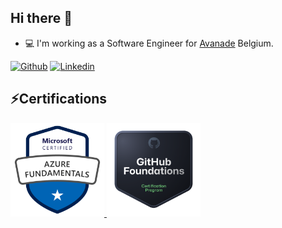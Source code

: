 ## Hi there 👋

* :computer: I'm working as a Software Engineer for [Avanade](https://github.com/avanade) Belgium. 

[![Github](https://img.shields.io/badge/-Github-000?style=flat-square&logo=Github&logoColor=white)](https://github.com/Bovfir)
[![Linkedin](https://img.shields.io/badge/-LinkedIn-blue?style=flat-square&logo=Linkedin&logoColor=white)](https://www.linkedin.com/in/valentin-guillaume/)


## ⚡Certifications

<a href="https://learn.microsoft.com/api/credentials/share/en-us/Bamcko-6721/697A6F7DDE446A4F?sharingId=8987DB1728EEFF2C">
<img src="./assets/az900.png" width="150" height="150" alt="App Icon">
</a>

<a href="https://learn.microsoft.com/api/credentials/share/en-us/Bamcko-6721/DD9496A3B5B1E899?sharingId=8987DB1728EEFF2C">
<img src="./assets/gh900.png" width="150" height="150" alt="App Icon">
</a>

<!--
**Bovfir/bovfir** is a ✨ _special_ ✨ repository because its `README.md` (this file) appears on your GitHub profile.

Here are some ideas to get you started:

- 🔭 I’m currently working on ...
- 🌱 I’m currently learning ...
- 👯 I’m looking to collaborate on ...
- 🤔 I’m looking for help with ...
- 💬 Ask me about ...
- 📫 How to reach me: ...
- 😄 Pronouns: ...
- ⚡ Fun fact: ...
-->
